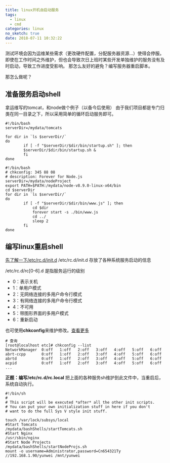 ```yaml
---
title: linux开机自启动服务
tags:
  - linux
  - cmd
categories: linux
no_sketch: true
date: 2018-07-11 10:32:22
---
```



测试环境会因为运维某些需求（更改硬件配置，分配服务器资源...）使得会停服。
即使在工作时间之外维护，但也会导致次日上班时某些开发单独维护的服务没有及时启动，导致工作进度受影响。
那怎么友好的避免？编写服务器重启脚本。

那怎么做呢？

## 准备服务启动shell
拿运维写的tomcat，和node做个例子（以备今后使用）
由于我们项目都是专门归类在同一目录之下，所以采用简单的循环启动服务即可。
````shell
#!/bin/bash
serverDir=/mydata/tomcats

for dir in `ls $serverDir/`
do
        if [ -f "$serverDir/$dir/bin/startup.sh" ]; then
        $serverDir/$dir/bin/startup.sh &
        fi
done
````

````shell
#!/bin/bash
# chkconfig: 345 88 08
# description: Forever for Node.js
serverDir=/mydata/nodeProject
export PATH=$PATH:/mydata/node-v8.9.0-linux-x64/bin
cd $serverDir
for dir in `ls $serverDir/`
do
        if [ -f "$serverDir/$dir/bin/www.js" ]; then
            cd $dir
            forever start -s ./bin/www.js
            cd ../
            sleep 2
        fi
done
````

## 编写linux重启shell
[先了解一下/etc/rc.d/init.d](https://blog.csdn.net/acs713/article/details/7322082)
/etc/rc.d/init.d
存放了各种系统服务启动的信息

/etc/rc.d/rc[0-6].d
是指服务运行的级别
- 0：表示关机 
- 1：单用户模式 
- 2：无网络连接的多用户命令行模式 
- 3：有网络连接的多用户命令行模式 
- 4：不可用 
- 5：带图形界面的多用户模式 
- 6：重新启动

也可使用**chkconfig**来维护修改。[查看更多](https://blog.csdn.net/lanyang123456/article/details/54695567)
````shell
# 查询
[root@localhost etc]# chkconfig --list
NetworkManager 	0:off	1:off	2:off	3:off	4:off	5:off	6:off
abrt-ccpp      	0:off	1:off	2:off	3:off	4:off	5:off	6:off
abrtd          	0:off	1:off	2:off	3:off	4:off	5:off	6:off
acpid          	0:off	1:off	2:off	3:off	4:off	5:off	6:off
...
````

**正题：编写/etc/rc.d/rc.local**
把上面的各种服务sh维护到此文件中，当重启后，系统自动执行。
````shell
#!/bin/sh
#
# This script will be executed *after* all the other init scripts.
# You can put your own initialization stuff in here if you don't
# want to do the full Sys V style init stuff.

touch /var/lock/subsys/local
#Start Tomcats
/mydata/bashShells/startTomcats.sh
#Start Nginx
/usr/sbin/nginx
#Start Node Projects
/mydata/bashShells/startNodeProjs.sh
mount -o username=Administrator,password=Cn654321Ty //192.168.1.90/yunwei /mnt/yunwei
````